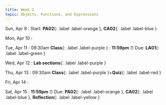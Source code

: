 ```yaml
---
title: Week 2
topic: Objects, Functions, and Expressions
---
```

Sun, Apr 9
: Start: **PA02**{: .label .label-orange }, **CA02**{: .label .label-blue }


Mon, Apr 10
: 

Tue, Apr 11
: 09:30am **Class**{: .label .label-purple }
: **11:59pm**  ⏰  Due: **LA01**{: .label .label-green }


Wed, Apr 12
: **Lab sections**{: .label .label-purple }


Thu, Apr 13
: 09:30am **Class**{: .label .label-purple }+**Quiz**{: .label .label-red }


Fri, Apr 14
: 

Sat, Apr 15
: **11:59pm**  ⏰  Due: **PA02**{: .label .label-orange }, **CA02**{: .label .label-blue }, **Reflection**{: .label .label-yellow }



